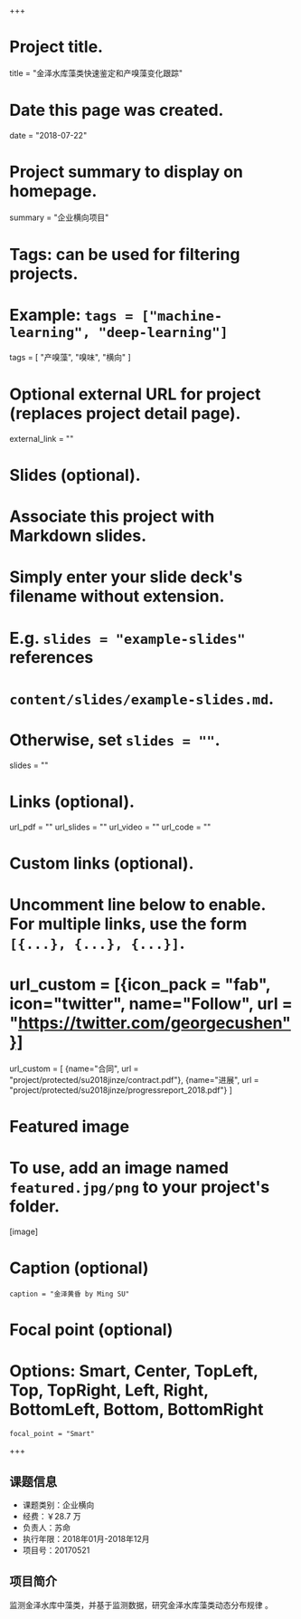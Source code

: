 +++
# Project title.
title = "金泽水库藻类快速鉴定和产嗅藻变化跟踪"

# Date this page was created.
date = "2018-07-22"

# Project summary to display on homepage.
summary = "企业横向项目"

# Tags: can be used for filtering projects.
# Example: `tags = ["machine-learning", "deep-learning"]`
tags = [ "产嗅藻", "嗅味", "横向" ]

# Optional external URL for project (replaces project detail page).
external_link = ""

# Slides (optional).
#   Associate this project with Markdown slides.
#   Simply enter your slide deck's filename without extension.
#   E.g. `slides = "example-slides"` references 
#   `content/slides/example-slides.md`.
#   Otherwise, set `slides = ""`.
slides = ""

# Links (optional).
url_pdf = ""
url_slides = ""
url_video = ""
url_code = ""

# Custom links (optional).
#   Uncomment line below to enable. For multiple links, use the form `[{...}, {...}, {...}]`.
# url_custom = [{icon_pack = "fab", icon="twitter", name="Follow", url = "https://twitter.com/georgecushen"}]
url_custom = [
{name="合同", url = "project/protected/su2018jinze/contract.pdf"},
{name="进展", url = "project/protected/su2018jinze/progressreport_2018.pdf"}
]

# Featured image
# To use, add an image named `featured.jpg/png` to your project's folder. 
[image]
  # Caption (optional)
    caption = "金泽黄昏 by Ming SU"
  
  # Focal point (optional)
  # Options: Smart, Center, TopLeft, Top, TopRight, Left, Right, BottomLeft, Bottom, BottomRight
    focal_point = "Smart"

+++

## 课题信息

- 课题类别：企业横向
- 经费：￥28.7 万
- 负责人：苏命
- 执行年限：2018年01月-2018年12月
- 项目号：20170521

## 项目简介

监测金泽水库中藻类，并基于监测数据，研究金泽水库藻类动态分布规律
。
